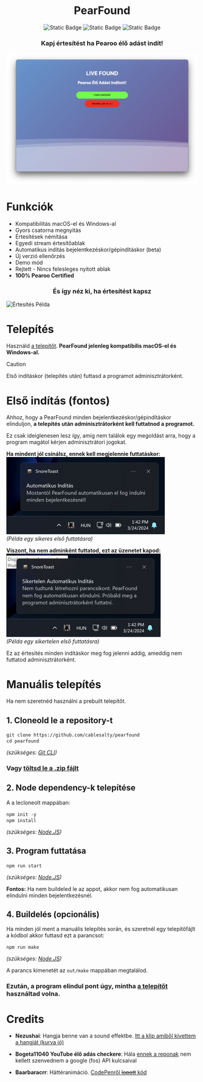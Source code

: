 <div align="center">
<h1>PearFound</h1>

![Static Badge](https://img.shields.io/badge/Pearoo-Certified-green)
![Static Badge](https://img.shields.io/badge/Windows_Build-Stabil-blue?logo=windows&link=https%3A%2F%2Fgithub.com%2Fcablesalty%2FPearFound%2Freleases%2F)
![Static Badge](https://img.shields.io/badge/macOS_Build-Nincs_(Nem_m%C5%B1k%C3%B6d%C3%B6tt)-red?logo=macos&link=https%3A%2F%2Fgithub.com%2Fcablesalty%2FPearFound%2Freleases%2F)

### Kapj értesítést ha Pearoo élő adást indít!

![Értesítés](livefound-notif.png)

</div>

# Funkciók
- Kompatibilítás macOS-el és Windows-al
- Gyors csatorna megnyitás
- Értesítések némítása
- Egyedi stream értesítőablak
- Automatikus indítás bejelentkezéskor/gépindításkor (beta)
- Új verzió ellenőrzés
- Demo mód
- Rejtett - Nincs felesleges nyitott ablak
- **100% Pearoo Certified**

<div align="center">

### És így néz ki, ha értesítést kapsz

</div>

![Értesítés Példa](notif-example.gif)

# Telepítés
Használd [a telepítőt](https://github.com/cablesalty/PearFound/releases/latest). **PearFound jelenleg kompatibilis macOS-el és Windows-al.**

> [!CAUTION]
> Első indításkor (telepítés után) futtasd a programot
> adminisztrátorként.

# Első indítás (fontos)
Ahhoz, hogy a PearFound minden bejelentkezéskor/gépindításkor elinduljon, **a telepítés után adminisztrátorként kell futtatnod a programot.**

Ez csak ideiglenesen lesz így, amíg nem találok egy megoldást arra, hogy a program magátol kérjen adminisztrátori jogokat.

**Ha mindent jól csinálsz, ennek kell megjelennie futtatáskor:**
![Sikeres Automatikus Indítás](autorun-ok.png)  
*(Példa egy sikeres első futtatásra)*

**Viszont, ha nem adminként futtatod, ezt az üzenetet kapod:**
![Sikertelen Automatikus Indítás](autorun-fail.png)  
*(Példa egy sikertelen első futtatásra)*

Ez az értesítés minden indításkor meg fog jelenni addig, ameddig nem futtatod adminisztrátorként.

# Manuális telepítés
Ha nem szeretnéd használni a prebuilt telepítőt.
## 1. Cloneold le a repository-t
```
git clone https://github.com/cablesalty/pearfound
cd pearfound
```
*(szükséges: [Git CLI](https://git-scm.com/downloads))*
### Vagy [töltsd le a .zip fájlt](https://github.com/cablesalty/PearFound/archive/refs/heads/main.zip)
## 2. Node dependency-k telepítése
A a lecloneolt mappában:
```
npm init -y
npm install
```
*(szükséges: [Node.JS](https://nodejs.org/))*
## 3. Program futtatása
```
npm run start
```
*(szükséges: [Node.JS](https://nodejs.org/))*

**Fontos:** Ha nem buildeled le az appot, akkor nem fog automatikusan elindulni minden bejelentkezésnél.

## 4. Buildelés (opcionális)
Ha minden jól ment a manuális telepítés során, és szeretnél egy telepítőfájlt a kódbol akkor futtasd ezt a parancsot:
```
npm run make
```
*(szükséges: [Node.JS](https://nodejs.org/))*

A parancs kimenetét az `out/make` mappában megtalálod.

### Ezután, a program elindul pont úgy, mintha [a telepítőt](https://github.com/cablesalty/PearFound/releases/latest) használtad volna.


# Credits
- **Nezushai**: Hangja benne van a sound effektbe. [Itt a klip amiből kivettem a hangját (kurva jó)](https://www.youtube.com/clip/Ugkxrou0SH8AUwXfXp1OoA6gBjn0KwGQLiRI)

- **Bogeta11040 YouTube élő adás checkere**: Hála [ennek a reponak](https://github.com/bogeta11040/if-youtube-channel-live) nem kellett szenvednem a google (fos) API kulcsaival

- **Baarbaracrr**: Háttéranimáció. [CodePenről ~~lopott~~ kód](https://codepen.io/baarbaracrr/pen/KKovmGb)
